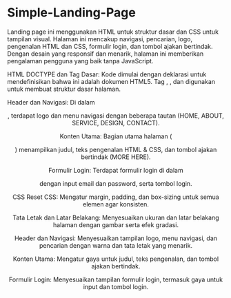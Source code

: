 # Simple-Landing-Page
Landing page ini menggunakan HTML untuk struktur dasar dan CSS untuk tampilan visual. Halaman ini mencakup navigasi, pencarian, logo, pengenalan HTML dan CSS, formulir login, dan tombol ajakan bertindak. Dengan desain yang responsif dan menarik, halaman ini memberikan pengalaman pengguna yang baik tanpa JavaScript.

HTML
DOCTYPE dan Tag Dasar: Kode dimulai dengan deklarasi <!DOCTYPE html> untuk mendefinisikan bahwa ini adalah dokumen HTML5. Tag <html>, <head>, dan <body> digunakan untuk membuat struktur dasar halaman.

Header dan Navigasi: Di dalam <header>, terdapat logo dan menu navigasi dengan beberapa tautan (HOME, ABOUT, SERVICE, DESIGN, CONTACT).

Konten Utama: Bagian utama halaman (<div class="content">) menampilkan judul, teks pengenalan HTML & CSS, dan tombol ajakan bertindak (MORE HERE).

Formulir Login: Terdapat formulir login di dalam <div class="form"> dengan input email dan password, serta tombol login.

CSS
Reset CSS: Mengatur margin, padding, dan box-sizing untuk semua elemen agar konsisten.

Tata Letak dan Latar Belakang: Menyesuaikan ukuran dan latar belakang halaman dengan gambar serta efek gradasi.

Header dan Navigasi: Menyesuaikan tampilan logo, menu navigasi, dan pencarian dengan warna dan tata letak yang menarik.

Konten Utama: Mengatur gaya untuk judul, teks pengenalan, dan tombol ajakan bertindak.

Formulir Login: Menyesuaikan tampilan formulir login, termasuk gaya untuk input dan tombol login.
